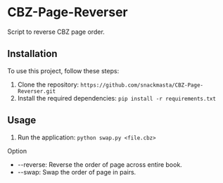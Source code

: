 # CBZ-Page-Reverser

Script to reverse CBZ page order.

## Installation

To use this project, follow these steps:

1. Clone the repository: `https://github.com/snackmasta/CBZ-Page-Reverser.git`
2. Install the required dependencies: `pip install -r requirements.txt`

## Usage

1. Run the application: `python swap.py <file.cbz>`

Option
- --reverse: Reverse the order of page across entire book.
- --swap: Swap the order of page in pairs.
